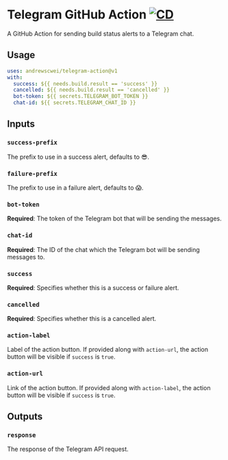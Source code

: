 # Telegram GitHub Action [![CD](https://github.com/andrewscwei/telegram-action/workflows/CD/badge.svg)](https://github.com/andrewscwei/telegram-action/actions/workflows/cd.yml)

A GitHub Action for sending build status alerts to a Telegram chat.

## Usage

```yml
uses: andrewscwei/telegram-action@v1
with:
  success: ${{ needs.build.result == 'success' }}
  cancelled: ${{ needs.build.result == 'cancelled' }}
  bot-token: ${{ secrets.TELEGRAM_BOT_TOKEN }}
  chat-id: ${{ secrets.TELEGRAM_CHAT_ID }}
```

## Inputs

### `success-prefix`

The prefix to use in a success alert, defaults to 😎.

### `failure-prefix`

The prefix to use in a failure alert, defaults to 😱.

### `bot-token`

**Required**: The token of the Telegram bot that will be sending the messages.

### `chat-id`

**Required**: The ID of the chat which the Telegram bot will be sending messages to.

### `success`

**Required**: Specifies whether this is a success or failure alert.

### `cancelled`

**Required**: Specifies whether this is a cancelled alert.

### `action-label`

Label of the action button. If provided along with `action-url`, the action button will be visible if `success` is `true`.

### `action-url`

Link of the action button. If provided along with `action-label`, the action button will be visible if `success` is `true`.

## Outputs

### `response`

The response of the Telegram API request.
